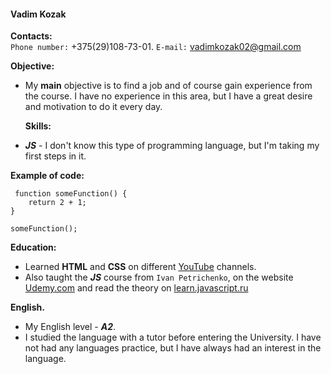 #### **Vadim Kozak**  
   **Contacts:**  
  `Phone number:` +375(29)108-73-01. 
  `E-mail:` vadimkozak02@gmail.com

   **Objective:**
 - My **main** objective is to find a job and of course gain experience from the course. 
   I have no experience in this area, but I have a great desire and motivation to do it every day.

   **Skills:**
 - **_JS_** - I don't know this type of programming language, but I'm taking my first steps in it.

  **Example of code:**
```
 function someFunction() {
	return 2 + 1;
}

someFunction();
```
   **Education:**
 - Learned **HTML** and **CSS** on different [YouTube](https://www.youtube.com/) channels.
 - Also taught the **_JS_** course from `Ivan Petrichenko`, on the website [Udemy.com](https://www.udemy.com/course/javascript_full/) and read the theory on [learn.javascript.ru](https://learn.javascript.ru)  

  **English.**
 - My English level - **_A2_**. 
 - I studied the language with a tutor before entering the University.
   I have not had any languages practice, but I have always had an interest in the language.
